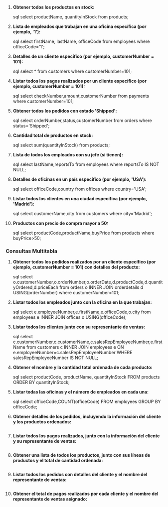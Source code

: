 1. **Obtener todos los productos en stock:**

   sql
   select productName, quantityInStock from products;

2. **Lista de empleados que trabajan en una oficina específica (por ejemplo, '1'):**

   sql
   select firstName, lastName, officeCode from employees where officeCode='1';

3. **Detalles de un cliente específico (por ejemplo, customerNumber = 101):**

   sql
   select \* from customers where customerNumber=101;

4. **Listar todos los pagos realizados por un cliente específico (por ejemplo, customerNumber = 101):**

   sql
   select checkNumber,amount,customerNumber from payments where customerNumber=101;

5. **Obtener todos los pedidos con estado 'Shipped':**

   sql
   select orderNumber,status,customerNumber from orders where status='Shipped';

6. **Cantidad total de productos en stock:**

   sql
   select sum(quantityInStock) from products;

7. **Lista de todos los empleados con su jefe (si tienen):**

   sql
   select lastName,reportsTo from employees where reportsTo IS NOT NULL;

8. **Detalles de oficinas en un país específico (por ejemplo, 'USA'):**

   sql
   select officeCode,country from offices where country='USA';

9. **Listar todos los clientes en una ciudad específica (por ejemplo, 'Madrid'):**

   sql
   select customerName,city from customers where city='Madrid';

10. **Productos con precio de compra mayor a 50:**

    sql
    select productCode,productName,buyPrice from products where buyPrice>50;

### Consultas Multitabla

1. **Obtener todos los pedidos realizados por un cliente específico (por ejemplo, customerNumber = 101) con detalles del producto:**

   sql
   select o.customerNumber,o.orderNumber,o.orderDate,d.productCode,d.quantityOrdered,d.priceEach from orders o INNER JOIN orderdetails d USING(orderNumber) where customerNumber=101;

2. **Listar todos los empleados junto con la oficina en la que trabajan:**

   sql
   select e.employeeNumber,e.firstName,e.officeCode,o.city from employees e INNER JOIN offices o USING(officeCode);

3. **Listar todos los clientes junto con su representante de ventas:**

   sql
   select c.customerNumber,c.customerName,c.salesRepEmployeeNumber,e.firstName from customers c INNER JOIN employees e ON e.employeeNumber=c.salesRepEmployeeNumber WHERE salesRepEmployeeNumber IS NOT NULL;

4. **Obtener el nombre y la cantidad total ordenada de cada producto:**

   sql
   select productCode, productName, quantityInStock FROM products ORDER BY quantityInStock;

5. **Listar todas las oficinas y el número de empleados en cada una:**

   sql
   select officeCode,COUNT(officeCode) FROM employees GROUP BY officeCode;

6. **Obtener detalles de los pedidos, incluyendo la información del cliente y los productos ordenados:**

   ```sql
   
   ```

7. **Listar todos los pagos realizados, junto con la información del cliente y su representante de ventas:**

   ```sql
   
   ```

8. **Obtener una lista de todos los productos, junto con sus líneas de productos y el total de cantidad ordenada:**

   ```sql
   
   ```

9. **Listar todos los pedidos con detalles del cliente y el nombre del representante de ventas:**

   ```sql
   
   ```

10. **Obtener el total de pagos realizados por cada cliente y el nombre del representante de ventas asignado:**

   ```sql
   
   ```